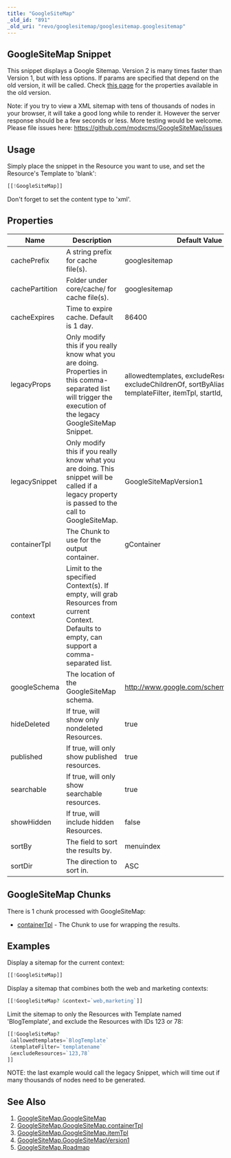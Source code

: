 ```yaml
---
title: "GoogleSiteMap"
_old_id: "891"
_old_uri: "revo/googlesitemap/googlesitemap.googlesitemap"
---
```


## GoogleSiteMap Snippet

 This snippet displays a Google Sitemap. Version 2 is many times faster than Version 1, but with less options. If params are specified that depend on the old version, it will be called. Check [this page](https://rtfm.modx.com/extras/revo/googlesitemap/googlesitemapversion1) for the properties available in the old version.

Note: if you try to view a XML sitemap with tens of thousands of nodes in your browser, it will take a good long while to render it. However the server response should be a few seconds or less. More testing would be welcome. Please file issues here: <https://github.com/modxcms/GoogleSiteMap/issues>

## Usage

 Simply place the snippet in the Resource you want to use, and set the Resource's Template to 'blank':

 ``` php 
[[!GoogleSiteMap]]
```

 Don't forget to set the content type to 'xml'.

## Properties

 | Name           | Description                                                                                                                                                     | Default Value                                                                                               |
 | -------------- | --------------------------------------------------------------------------------------------------------------------------------------------------------------- | ----------------------------------------------------------------------------------------------------------- |
 | cachePrefix    | A string prefix for cache file(s).                                                                                                                              | googlesitemap                                                                                               |
 | cachePartition | Folder under core/cache/ for cache file(s).                                                                                                                     | googlesitemap                                                                                               |
 | cacheExpires   | Time to expire cache. Default is 1 day.                                                                                                                         | 86400                                                                                                       |
 | legacyProps    | Only modify this if you really know what you are doing. Properties in this comma-separated list will trigger the execution of the legacy GoogleSiteMap Snippet. | allowedtemplates, excludeResources, excludeChildrenOf, sortByAlias, templateFilter, itemTpl, startId, where |
 | legacySnippet  | Only modify this if you really know what you are doing. This snippet will be called if a legacy property is passed to the call to GoogleSiteMap.                | GoogleSiteMapVersion1                                                                                       |
 | containerTpl   | The Chunk to use for the output container.                                                                                                                      | gContainer                                                                                                  |
 | context        | Limit to the specified Context(s). If empty, will grab Resources from current Context. Defaults to empty, can support a comma-separated list.                   |                                                                                                             |
 | googleSchema   | The location of the GoogleSiteMap schema.                                                                                                                       | <http://www.google.com/schemas/sitemap/0.9>                                                                 |
 | hideDeleted    | If true, will show only nondeleted Resources.                                                                                                                   | true                                                                                                        |
 | published      | If true, will only show published resources.                                                                                                                    | true                                                                                                        |
 | searchable     | If true, will only show searchable resources.                                                                                                                   | true                                                                                                        |
 | showHidden     | If true, will include hidden Resources.                                                                                                                         | false                                                                                                       |
 | sortBy         | The field to sort the results by.                                                                                                                               | menuindex                                                                                                   |
 | sortDir        | The direction to sort in.                                                                                                                                       | ASC                                                                                                         |

## GoogleSiteMap Chunks

 There is 1 chunk processed with GoogleSiteMap:

- [containerTpl](/extras/revo/googlesitemap/googlesitemap.googlesitemap/googlesitemap.googlesitemap.containertpl "GoogleSiteMap.GoogleSiteMap.containerTpl") - The Chunk to use for wrapping the results.

## Examples

 Display a sitemap for the current context:

 ``` php 
[[!GoogleSiteMap]]
```

 Display a sitemap that combines both the web and marketing contexts:

 ``` php 
[[!GoogleSiteMap? &context=`web,marketing`]]
```

 Limit the sitemap to only the Resources with Template named 'BlogTemplate', and exclude the Resources with IDs 123 or 78:

 ``` php 
[[!GoogleSiteMap?
  &allowedtemplates=`BlogTemplate`
  &templateFilter=`templatename`
  &excludeResources=`123,78`
]]
```

NOTE: the last example would call the legacy Snippet, which will time out if many thousands of nodes need to be generated.

## See Also

1. [GoogleSiteMap.GoogleSiteMap](/extras/revo/googlesitemap/googlesitemap.googlesitemap)
  1. [GoogleSiteMap.GoogleSiteMap.containerTpl](/extras/revo/googlesitemap/googlesitemap.googlesitemap/googlesitemap.googlesitemap.containertpl)
  2. [GoogleSiteMap.GoogleSiteMap.itemTpl](/extras/revo/googlesitemap/googlesitemap.googlesitemap/googlesitemap.googlesitemap.itemtpl)
2. [GoogleSiteMap.GoogleSiteMapVersion1](https://rtfm.modx.com/extras/revo/googlesitemap/googlesitemapversion1)
3. [GoogleSiteMap.Roadmap](/extras/revo/googlesitemap/googlesitemap.roadmap)